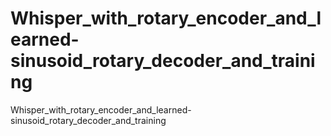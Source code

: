 # Whisper_with_rotary_encoder_and_learned-sinusoid_rotary_decoder_and_training
Whisper_with_rotary_encoder_and_learned-sinusoid_rotary_decoder_and_training
